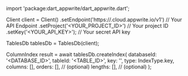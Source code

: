 import 'package:dart_appwrite/dart_appwrite.dart';

Client client = Client()
    .setEndpoint('https://<REGION>.cloud.appwrite.io/v1') // Your API Endpoint
    .setProject('<YOUR_PROJECT_ID>') // Your project ID
    .setKey('<YOUR_API_KEY>'); // Your secret API key

TablesDb tablesDb = TablesDb(client);

ColumnIndex result = await tablesDb.createIndex(
    databaseId: '<DATABASE_ID>',
    tableId: '<TABLE_ID>',
    key: '',
    type: IndexType.key,
    columns: [],
    orders: [], // (optional)
    lengths: [], // (optional)
);
